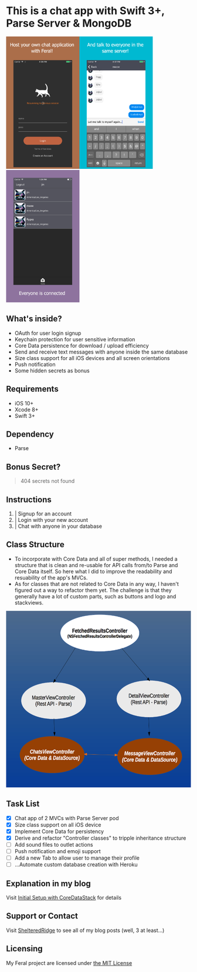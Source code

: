 # This is a chat app with Swift 3+, Parse Server & MongoDB
<img src="https://raw.githubusercontent.com/jinhedev/FeralMessenger/master/art/1.jpg" width="200px" height="360px" /><img src="https://raw.githubusercontent.com/jinhedev/FeralMessenger/master/art/2.jpg" width="200px" height="360px" /><img src="https://raw.githubusercontent.com/jinhedev/FeralMessenger/master/art/3.jpg" width="200px" height="360px" />

## What's inside?
* OAuth for user login signup
* Keychain protection for user sensitive information
* Core Data persistence for download / upload efficiency
* Send and receive text messages with anyone inside the same database
* Size class support for all iOS devices and all screen orientations
* Push notification
* Some hidden secrets as bonus

## Requirements
* iOS 10+
* Xcode 8+
* Swift 3+

## Dependency
* Parse

## Bonus Secret?
> 404 secrets not found

## Instructions
1. | Signup for an account
2. | Login with your new account
3. | Chat with anyone in your database

## Class Structure
* To incorporate with Core Data and all of super methods, I needed a structure that is clean and re-usable for API calls from/to Parse and Core Data itself. So here what I did to improve the readability and resuability of the app's MVCs.
* As for classes that are not related to Core Data in any way, I haven't figured out a way to refactor them yet. The challenge is that they generally have a lot of custom parts, such as buttons and logo and stackviews.
<img src="https://raw.githubusercontent.com/jinhedev/FeralMessenger/master/art/structure.png" width="720px" height="480px" />

## Task List
- [x] Chat app of 2 MVCs with Parse Server pod
- [x] Size class support on all iOS device
- [x] Implement Core Data for persistency
- [x] Derive and refactor "Controller classes" to tripple inheritance structure
- [ ] Add sound files to outlet actions
- [ ] Push notification and emoji support
- [ ] Add a new Tab to allow user to manage their profile
- [ ] ...Automate custom database creation with Heroku

## Explanation in my blog
Visit [Initial Setup with CoreDataStack](https://sheltered-ridge-89457.herokuapp.com/posts/initial-setup-with-coredatastack) for details

## Support or Contact
Visit [ShelteredRidge](http://sheltered-ridge-89457.herokuapp.com/) to see all of my blog posts (well, 3 at least...)

## Licensing
My Feral project are licensed under [the MIT License](LICENSE)
